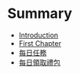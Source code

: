 # Summary

* [Introduction](README.md)
* [First Chapter](chapter1.md)
* [每日任務](mei_ri_ren_wu.md)
* [每日領取禮包](ling_qu.md)

